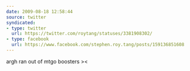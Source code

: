 ```yaml
---
date: 2009-08-18 12:58:44
source: twitter
syndicated:
- type: twitter
  url: https://twitter.com/roytang/statuses/3381908302/
- type: facebook
  url: https://www.facebook.com/stephen.roy.tang/posts/159136851608
---
```


argh ran out of mtgo boosters &gt;&lt;